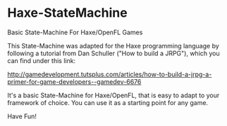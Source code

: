 Haxe-StateMachine
=================

Basic State-Machine For Haxe/OpenFL Games


This State-Machine was adapted for the Haxe programming language
by following a tutorial from Dan Schuller ("How to build a JRPG"),
which you can find under this link:

http://gamedevelopment.tutsplus.com/articles/how-to-build-a-jrpg-a-primer-for-game-developers--gamedev-6676


It's a basic State-Machine for Haxe/OpenFL, that is easy to adapt to your framework
of choice. You can use it as a starting point for any game.


Have Fun!
